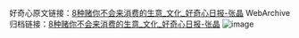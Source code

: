好奇心原文链接：[8种赌你不会来消费的生意_文化_好奇心日报-张晶](https://www.qdaily.com/articles/36.html)
WebArchive归档链接：[8种赌你不会来消费的生意_文化_好奇心日报-张晶](http://web.archive.org/web/20160811134807/http://www.qdaily.com:80/articles/36.html)
![image](http://ww3.sinaimg.cn/large/007d5XDply1g3v2th1igwj30u07bhb29)